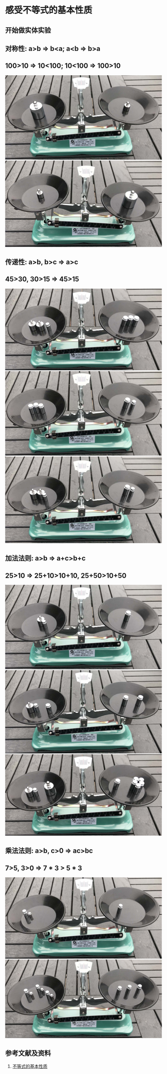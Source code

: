 # 感受不等式的基本性质

## 开始做实体实验

## 对称性: a>b => b<a; a<b => b>a 
## 100>10 => 10<100; 10<100 => 100>10

![](/images/数论/感受等式和不等式的基本性质和移项变号法则/感受不等式的基本性质/1a1.jpg)
![](/images/数论/感受等式和不等式的基本性质和移项变号法则/感受不等式的基本性质/1a2.jpg)

## 传递性: a>b, b>c => a>c
## 45>30, 30>15 => 45>15

![](/images/数论/感受等式和不等式的基本性质和移项变号法则/感受不等式的基本性质/2a1.jpg)
![](/images/数论/感受等式和不等式的基本性质和移项变号法则/感受不等式的基本性质/2a2.jpg)
![](/images/数论/感受等式和不等式的基本性质和移项变号法则/感受不等式的基本性质/2a3.jpg)

## 加法法则: a>b => a+c>b+c
## 25>10 =>  25+10>10+10, 25+50>10+50

![](/images/数论/感受等式和不等式的基本性质和移项变号法则/感受不等式的基本性质/3a1.jpg)
![](/images/数论/感受等式和不等式的基本性质和移项变号法则/感受不等式的基本性质/3a2.jpg)
![](/images/数论/感受等式和不等式的基本性质和移项变号法则/感受不等式的基本性质/3a3.jpg)

## 乘法法则: a>b, c>0 => ac>bc
## 7>5, 3>0 => 7 * 3 > 5 * 3

![](/images/数论/感受等式和不等式的基本性质和移项变号法则/感受不等式的基本性质/4a1.jpg)
![](/images/数论/感受等式和不等式的基本性质和移项变号法则/感受不等式的基本性质/4a2.jpg)

## 参考文献及资料

1. [不等式的基本性质](https://baike.baidu.com/item/%E4%B8%8D%E7%AD%89%E5%BC%8F%E7%9A%84%E5%9F%BA%E6%9C%AC%E6%80%A7%E8%B4%A8/7969725)  

